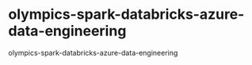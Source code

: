 # olympics-spark-databricks-azure-data-engineering
olympics-spark-databricks-azure-data-engineering
